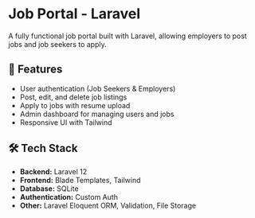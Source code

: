 # Job Portal - Laravel

A fully functional job portal built with Laravel, allowing employers to post jobs and job seekers to apply. 

## 🚀 Features
- User authentication (Job Seekers & Employers)
- Post, edit, and delete job listings
- Apply to jobs with resume upload
- Admin dashboard for managing users and jobs
- Responsive UI with Tailwind

## 🛠 Tech Stack
- **Backend:** Laravel 12
- **Frontend:** Blade Templates, Tailwind
- **Database:** SQLite
- **Authentication:** Custom Auth
- **Other:** Laravel Eloquent ORM, Validation, File Storage

